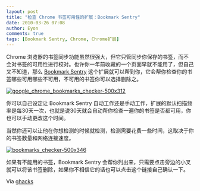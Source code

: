 ```yaml
---
layout: post
title: "检查 Chrome 书签可用性的扩展：Bookmark Sentry"
date: 2010-03-26 07:08
author: Eyon
comments: true
tags: [Bookmark Sentry, Chrome, Chrome扩展]
---
```

Chrome 浏览器的书签同步功能虽然很强大，但它只管同步你保存的书签，而不会对书签的可用性进行校对。也许你一年前收藏的一个页面早就不能用了，但自己又不知道，那么 [Bookmark Sentry](https://chrome.google.com/extensions/detail/bdglbbcbmgnimogcmcdenggkpdmihlga) 这个扩展就可以帮到你，它会帮你检查你的书签哪些可用哪些不可用，不可用的书签你可以选择删除之。

<a href="http://img.chromi.org/2010/03/google_chrome_bookmarks_checker-500x312.png">![](http://img.chromi.org/2010/03/google_chrome_bookmarks_checker-500x312.png "google_chrome_bookmarks_checker-500x312")</a>

你可以自己设定让 Bookmark Sentry 自动工作还是手动工作，扩展的默认扫描频率是每30天一次，也就是说30天就会自动帮你检查一遍你的书签是否都可用，你也可以手动更改这个时间。

当然你还可以让他在你想检测的时候就检测，检测需要花费一些时间，这取决于你的书签数量和网络连接速度。

<a href="http://img.chromi.org/2010/03/bookmarks_checker-500x346.png">![](http://img.chromi.org/2010/03/bookmarks_checker-500x346.png "bookmarks_checker-500x346")</a>

如果有不能用的书签，Bookmark Sentry 会帮你列出来，只需要点击旁边的小叉就可以将该书签删除，如果你不相信它的话也可以点击这个链接自己确认一下。

Via [ghacks](http://www.ghacks.net/2010/03/25/bookmarks-checker-for-google-chrome/)

